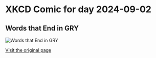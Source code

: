 
# XKCD Comic for day 2024-09-02

## Words that End in GRY

![Words that End in GRY](https://imgs.xkcd.com/comics/words_that_end_in_gry.png "The fifth panel also applies to postmodernists.")

[Visit the original page](https://xkcd.com/169/)
